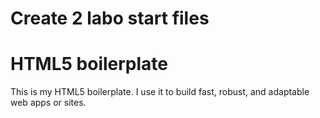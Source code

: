 # Create 2 labo start files
# HTML5 boilerplate 
This is my HTML5 boilerplate. I use it to build fast, robust, and adaptable web apps or sites.

